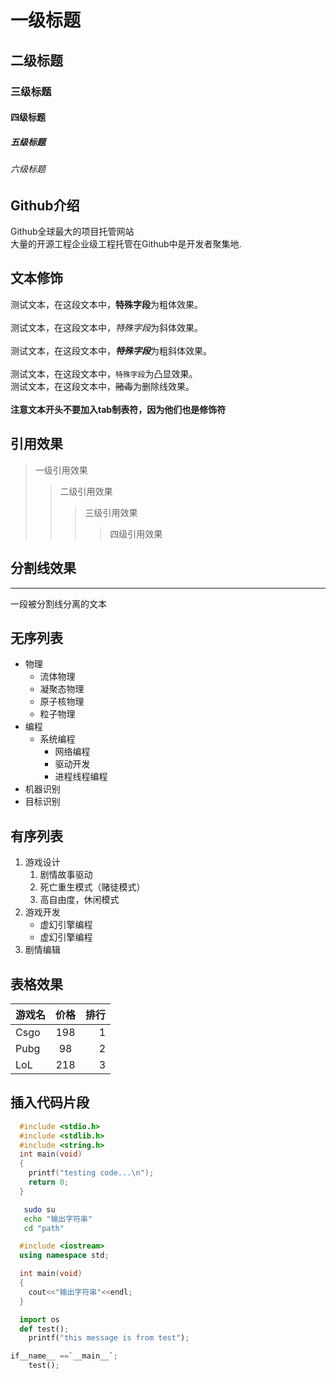 # 一级标题
## 二级标题
### 三级标题
#### 四级标题
##### 五级标题
###### 六级标题


## Github介绍

  Github全球最大的项目托管网站<br>大量的开源工程企业级工程托管在Github中是开发者聚集地.

## 文本修饰
 
测试文本，在这段文本中，**特殊字段**为粗体效果。<br><br>
测试文本，在这段文本中，*特殊字段*为斜体效果。<br><br>
测试文本，在这段文本中，***特殊字段***为粗斜体效果。<br><br>
测试文本，在这段文本中，`特殊字段`为凸显效果。<br>
测试文本，在这段文本中，~~赌毒~~为删除线效果。<br><br>
**注意文本开头不要加入tab制表符，因为他们也是修饰符**

## 引用效果

> 一级引用效果
>> 二级引用效果
>>> 三级引用效果
>>>> 四级引用效果

## 分割线效果<br>

---
一段被分割线分离的文本<br>

## 无序列表

* 物理
  * 流体物理
  * 凝聚态物理
  * 原子核物理
  * 粒子物理
* 编程
  * 系统编程
    * 网络编程
    * 驱动开发
    * 进程线程编程
* 机器识别
* 目标识别

## 有序列表
1. 游戏设计
    1. 剧情故事驱动
    2. 死亡重生模式（赌徒模式）
    3. 高自由度，休闲模式
2. 游戏开发
    * 虚幻引擎编程
    * 虚幻引擎编程
3. 剧情编辑

## 表格效果

游戏名|价格|排行
-- | :--: | --:
Csgo|198|1
Pubg|98|2
LoL|218|3

## 插入代码片段

```c
  #include <stdio.h>
  #include <stdlib.h>
  #include <string.h>
  int main(void)
  {
	printf("testing code...\n");
	return 0;
  }
```

```bash
   sudo su
   echo "输出字符串"
   cd "path"
```

```cpp
  #include <iostream>
  using namespace std;

  int main(void)
  {
	cout<<"输出字符串"<<endl;
  }
```

```python
  import os
  def test();
	printf("this message is from test");

if__name__ ==`__main__`;
	test();
```
